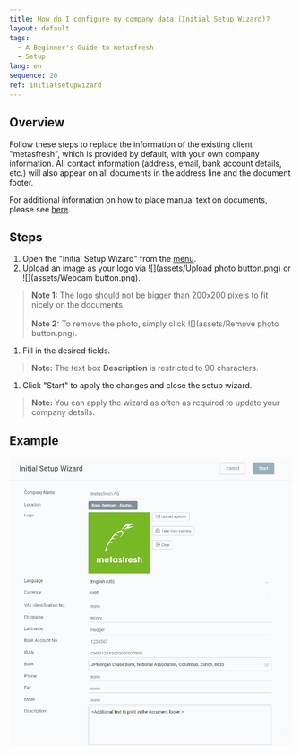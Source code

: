 ```yaml
---
title: How do I configure my company data (Initial Setup Wizard)?
layout: default
tags:
  - A Beginner's Guide to metasfresh
  - Setup
lang: en
sequence: 20
ref: initialsetupwizard
---
```


## Overview
Follow these steps to replace the information of the existing client "metasfresh", which is provided by default, with your own company information. All contact information (address, email, bank account details, etc.) will also appear on all documents in the address line and the document footer.

For additional information on how to place manual text on documents, please see [here](Print_text_on_documents-general).

## Steps
1. Open the "Initial Setup Wizard" from the [menu](Menu).
1. Upload an image as your logo via ![](assets/Upload photo button.png) or ![](assets/Webcam button.png).
 >**Note 1:** The logo should not be bigger than 200x200 pixels to fit nicely on the documents.<br><br>
 >**Note 2:** To remove the photo, simply click ![](assets/Remove photo button.png).

1. Fill in the desired fields.
 >**Note:** The text box **Description** is restricted to 90 characters.

1. Click "Start" to apply the changes and close the setup wizard.
 >**Note:** You can apply the wizard as often as required to update your company details.

## Example
![](assets/InitialSetupWizard.png)
